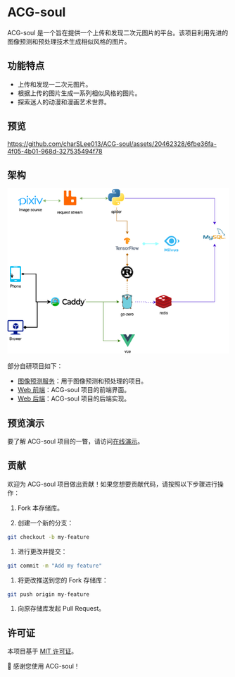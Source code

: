 # ACG-soul

ACG-soul 是一个旨在提供一个上传和发现二次元图片的平台。该项目利用先进的图像预测和预处理技术生成相似风格的图片。

## 功能特点

- 上传和发现一二次元图片。
- 根据上传的图片生成一系列相似风格的图片。
- 探索迷人的动漫和漫画艺术世界。

## 预览
https://github.com/charSLee013/ACG-soul/assets/20462328/6fbe36fa-4f05-4b01-968d-327535494f78

## 架构
![Architecture](./ACG-soul%20Architecture.drawio.png)


部分自研项目如下：
- [图像预测服务](https://github.com/charSLee013/Image-Prediction-Service)：用于图像预测和预处理的项目。
- [Web 前端](https://github.com/charSLee013/web-front)：ACG-soul 项目的前端界面。
- [Web 后端](https://github.com/charSLee013/web-backend)：ACG-soul 项目的后端实现。

## 预览演示

要了解 ACG-soul 项目的一瞥，请访问[在线演示](https://acg.banluoxuan.com/)。


## 贡献

欢迎为 ACG-soul 项目做出贡献！如果您想要贡献代码，请按照以下步骤进行操作：

1. Fork 本存储库。

2. 创建一个新的分支：

```bash
git checkout -b my-feature
```

1. 进行更改并提交：

```bash
git commit -m "Add my feature"
```

1. 将更改推送到您的 Fork 存储库：

```bash
git push origin my-feature
```

1. 向原存储库发起 Pull Request。

## 许可证

本项目基于 [MIT 许可证](LICENSE)。

🌟 感谢您使用 ACG-soul！
